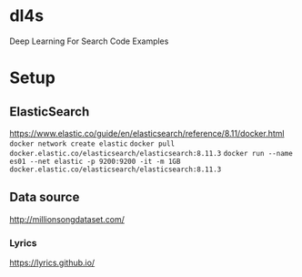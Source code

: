 # dl4s
Deep Learning For Search Code Examples


# Setup

## ElasticSearch
https://www.elastic.co/guide/en/elasticsearch/reference/8.11/docker.html
`docker network create elastic`
`docker pull docker.elastic.co/elasticsearch/elasticsearch:8.11.3`
`docker run --name es01 --net elastic -p 9200:9200 -it -m 1GB docker.elastic.co/elasticsearch/elasticsearch:8.11.3`


## Data source
http://millionsongdataset.com/
### Lyrics
https://lyrics.github.io/